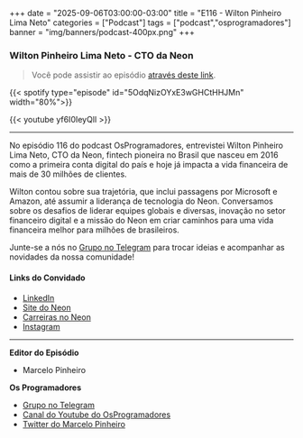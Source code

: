 +++
date = "2025-09-06T03:00:00-03:00"
title = "E116 - Wilton Pinheiro Lima Neto"
categories = ["Podcast"]
tags = ["podcast","osprogramadores"]
banner = "img/banners/podcast-400px.png"
+++

### Wilton Pinheiro Lima Neto - CTO da Neon
> Você pode assistir ao episódio [através deste link](https://www.youtube.com/watch?v=yf6I0IeyQlI).

{{< spotify type="episode" id="5OdqNizOYxE3wGHCtHHJMn" width="80%">}}

{{< youtube yf6I0IeyQlI >}}

___

No episódio 116 do podcast OsProgramadores, entrevistei Wilton Pinheiro Lima Neto, CTO da Neon, fintech pioneira no Brasil que nasceu em 2016 como a primeira conta digital do país e hoje já impacta a vida financeira de mais de 30 milhões de clientes.

Wilton contou sobre sua trajetória, que inclui passagens por Microsoft e Amazon, até assumir a liderança de tecnologia do Neon. Conversamos sobre os desafios de liderar equipes globais e diversas, inovação no setor financeiro digital e a missão do Neon em criar caminhos para uma vida financeira melhor para milhões de brasileiros.

Junte-se a nós no [Grupo no Telegram](https://t.me/osprogramadores) para trocar ideias e acompanhar as novidades da nossa comunidade!

#### Links do Convidado

* [LinkedIn](https://www.linkedin.com/in/wiltonpinheiro/)
* [Site do Neon](https://neon.com.br/)
* [Carreiras no Neon](https://site.neon.com.br/carreira)
* [Instagram](https://www.instagram.com/timeneon/)
___


**Editor do Episódio**

- Marcelo Pinheiro

**Os Programadores**

- [Grupo no Telegram](https://t.me/osprogramadores)
- [Canal do Youtube do OsProgramadores](https://www.youtube.com/channel/UCt_YNYGl6K5yNXlXEQDdwWg?view_as=subscriber)
- [Twitter do Marcelo Pinheiro](https://twitter.com/mpinheir)
